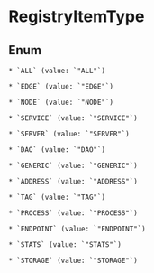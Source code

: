 
# RegistryItemType

## Enum


    * `ALL` (value: `"ALL"`)

    * `EDGE` (value: `"EDGE"`)

    * `NODE` (value: `"NODE"`)

    * `SERVICE` (value: `"SERVICE"`)

    * `SERVER` (value: `"SERVER"`)

    * `DAO` (value: `"DAO"`)

    * `GENERIC` (value: `"GENERIC"`)

    * `ADDRESS` (value: `"ADDRESS"`)

    * `TAG` (value: `"TAG"`)

    * `PROCESS` (value: `"PROCESS"`)

    * `ENDPOINT` (value: `"ENDPOINT"`)

    * `STATS` (value: `"STATS"`)

    * `STORAGE` (value: `"STORAGE"`)
